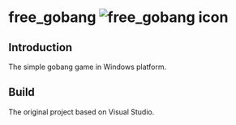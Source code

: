 # free_gobang ![free_gobang icon](https://raw.github.com/tobegit3hub/free_gobang/master/free_gobang.ico)

## Introduction

The simple gobang game in Windows platform.

## Build

The original project based on Visual Studio.